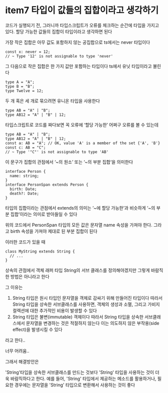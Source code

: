 # item7 타입이 값들의 집합이라고 생각하기

코드가 실행되기 전, 그러니까 타입스크립트가 오류를 체크하는 순간에 타입을 가지고 있다. 할당 가능한 값들의 집합이 타입이라고 생각하면 된다

가장 작은 집합은 아무 값도 포함하지 않는 공집합으로 ts에서는 never 타입이다

```tsx
const x: never = 12;
// ~ Type '12' is not assignable to type 'never'
```

그 다음으로 작은 집합은 한 가지 값만 포함하는 타입이다 ts에서 유닛 타입이라고 불린다

```tsx
type A = "A";
type B = "B";
type Twelve = 12;
```

두 개 혹은 세 개로 묶으려면 유니온 타입을 사용한다

```tsx
type AB = "A" | "B";
type AB12 = "A" | "B" | 12;
```

타입스크립트로 코드를 짜다보면 꼭 오류에 ‘할당 가능한’ 어쩌구 오류를 볼 수 있는데

```tsx
type AB = "A" | "B";
type AB12 = "A" | "B" | 12;
const a: AB = "A"; // OK, value 'A' is a member of the set {'A', 'B'}
const c: AB = "C";
// ~ Type '"C"' is not assignable to type 'AB'
```

이 문구가 집합의 관점에서 ‘~의 원소’ 또는 ‘~의 부분 집합’을 의미한다

```tsx
interface Person {
  name: string;
}
interface PersonSpan extends Person {
  birth: Date;
  death?: Date;
}
```

타입의 집합이라는 관점에서 extends의 의미는 ‘~에 할당 가능한’과 비슷하게 ‘~의 부분 집합’이라는 의미로 받아들일 수 있다

위의 코드에서 PersonSpan 타입의 모든 값은 문자열 name 속성을 가져야 한다. 그라고 birth 속성을 가져야 제대로 된 부분 집합이 된다

이러한 코드가 있을 때

```tsx
class MyString extends String {
  // ...
}
```

상속의 관점에서 객체 래퍼 타입 String의 서브 클래스를 정의해야겠지만 그렇게 바람직한 방법은 아니라고 한다

그 이유는

1. String 타입은 원시 타입인 문자열을 객체로 감싸기 위해 만들어진 타입이다 따라서 String 타입을 상속한 서브클래스를 사용하면, 객체의 생성과 소멸, 그리고 가비지 컬렉션에 대한 추가적인 비용이 발생할 수 있다
2. String 타입은 불변(immutable) 객체이다 따라서 String 타입을 상속한 서브클래스에서 문자열을 변경하는 것은 적절하지 않는다 이는 의도하지 않은 부작용(side effect)을 발생시킬 수 있다

라고 한다..

너무 어려움..

그래서 해결방안은

'String'타입을 상속한 서브클래스를 만드는 것보다 'String' 타입을 사용하는 것이 더욱 바람직하다고 한다. 예를 들어, 'String' 타입에서 제공하는 메소드를 활용하거나, 필요한 경우에는 문자열을 'String' 타입으로 변환해서 사용하는 것이 좋다
